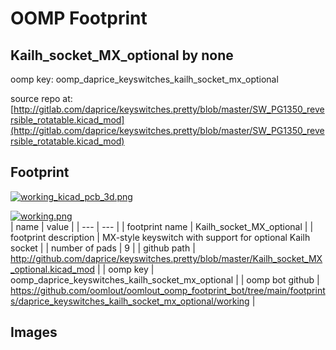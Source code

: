 # OOMP Footprint  
## Kailh_socket_MX_optional  by none  
  
oomp key: oomp_daprice_keyswitches_kailh_socket_mx_optional  
  
source repo at: [http://gitlab.com/daprice/keyswitches.pretty/blob/master/SW_PG1350_reversible_rotatable.kicad_mod](http://gitlab.com/daprice/keyswitches.pretty/blob/master/SW_PG1350_reversible_rotatable.kicad_mod)  
## Footprint  
  
[![working_kicad_pcb_3d.png](working_kicad_pcb_3d_600.png)](working_kicad_pcb_3d.png)  
  
[![working.png](working_600.png)](working.png)  
| name | value | 
| --- | --- | 
| footprint name | Kailh_socket_MX_optional | 
| footprint description | MX-style keyswitch with support for optional Kailh socket | 
| number of pads | 9 | 
| github path | http://github.com/daprice/keyswitches.pretty/blob/master/Kailh_socket_MX_optional.kicad_mod | 
| oomp key | oomp_daprice_keyswitches_kailh_socket_mx_optional | 
| oomp bot github | https://github.com/oomlout/oomlout_oomp_footprint_bot/tree/main/footprints/daprice_keyswitches_kailh_socket_mx_optional/working | 
## Images  
